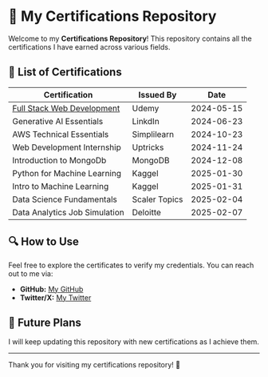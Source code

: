 # 📜 My Certifications Repository

Welcome to my **Certifications Repository**! This repository contains all the certifications I have earned across various fields.

## 📜 List of Certifications
| Certification | Issued By | Date |
|--------------|-----------|------|
| [Full Stack Web Development](https://www.udemy.com/certificate/UC-3b54c456-699c-4bbe-b273-9b0fd91d8d9c/)| Udemy | 2024-05-15 |
| Generative AI Essentials | LinkdIn | 2024-06-23 |
| AWS Technical Essentials | Simplilearn | 2024-10-23 |
| Web Development Internship | Uptricks | 2024-11-24 |
| Introduction to MongoDb | MongoDB | 2024-12-08 |
| Python for Machine Learning | Kaggel | 2025-01-30 |
| Intro to Machine Learning | Kaggel | 2025-01-31 |
| Data Science Fundamentals | Scaler Topics | 2025-02-04 |
| Data Analytics Job Simulation | Deloitte | 2025-02-07 |


## 🔍 How to Use
Feel free to explore the certificates to verify my credentials. You can reach out to me via:

- **GitHub:** [My GitHub](https://github.com/ullaslgd)
- **Twitter/X:** [My Twitter](#)

## 🚀 Future Plans
I will keep updating this repository with new certifications as I achieve them.

---

Thank you for visiting my certifications repository! 🎉

